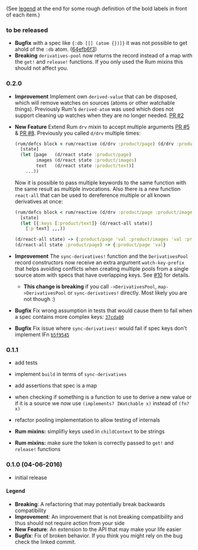 (See [legend](#legend) at the end for some rough definition of the bold labels in front of each item.)

### to be released

- **Bugfix** with a spec like `{:db [[] (atom {})]}` it was not possible to get ahold of the `:db` atom. ([64efb6f3](https://github.com/martinklepsch/derivatives/commit/64efb6f3a35c60a8493bb3f2a718e339cee9ff73))
- **Breaking** `derivatives-pool` now returns the record instead of a map with the `get!` and `release!` functions. If you only used the Rum mixins this should not affect you.

### 0.2.0

- **Improvement** Implement own `derived-value` that can be disposed, which will remove watches on sources (atoms or other watchable things). Previously Rum's `derived-atom` was used which does not support cleaning up watches when they are no longer needed. [PR #2](https://github.com/martinklepsch/derivatives/pull/2)
- **New Feature** Extend Rum `drv` mixin to accept multiple arguments [PR #5](https://github.com/martinklepsch/derivatives/pull/5) & [PR #8](https://github.com/martinklepsch/derivatives/pull/8).
  Previously you called `d/drv` multiple times:

    ```clojure
    (rum/defcs block < rum/reactive (d/drv :product/page) (d/drv :product/images) (d/drv :product/text) 
      [state]
      (let [page   (d/react state :product/page)
            images (d/react state :product/images)
            text   (d/react state :product/text)] 
        ...))
    ```

  Now it is possible to pass multiple keywords to the same function
  with the same result as multiple invocations. Also there is a new
  function `react-all` that can be used to dereference multiple or all
  known derivatives at once:

    ```clojure
    (rum/defcs block < rum/reactive (d/drv :product/page :product/images :product/text)
      [state]
      (let [{:keys [:product/text]} (d/react-all state)]
        [:p text] ,,,))
    ```

    ```clojure
    (d/react-all state) -> {:product/page 'val :product/images 'val :product/text 'val}
    (d/react-all state :product/page) -> {:product/page 'val}
    ```

- **Improvement** The `sync-derivatives!` function and the
  `DerivativesPool` record constructors now receive an extra argument
  `watch-key-prefix` that helps avoiding conflicts when creating
  multiple pools from a single source atom with specs that have
  overlapping keys. See
  [#10](https://github.com/martinklepsch/derivatives/issues/10) for
  details.
  - **This change is breaking** if you call `->DerivativesPool`,
    `map->DerivativesPool` or `sync-derivatives!` directly. Most
    likely you are not though :)
- **Bugfix** Fix wrong assumption in tests that would cause them to fail when a spec
  contains more complex keys: [`37cda80`](https://github.com/martinklepsch/derivatives/commit/37cda80c35a5c936ac8bf4fe84a2595362bd93e4)
- **Bugfix** Fix issue where `sync-derivatives!` would fail if spec keys don't implement IFn [`b5f9545`](https://github.com/martinklepsch/derivatives/commit/b5f9545437823fa8b9730ca8f32a00eaa9d85f02)

### 0.1.1

- add tests
- implement `build` in terms of `sync-derivatives`
- add assertions that spec is a map
- when checking if something is a function to use to derive a new
  value or if it is a source we now use `(implements? IWatchable x)`
  instead of `(fn? x)`
- refactor pooling implementation to allow testing of internals

- **Rum mixins:** simplifiy keys used in `childContext` to be strings
- **Rum mixins:** make sure the token is correctly passed to `get!` and `release!` functions

### 0.1.0 (04-06-2016)

- initial release

#### Legend

- **Breaking**: A refactoring that may potentially break backwards compatibility
- **Improvement**: An improvement that is not breaking compatibility and thus should not require action from your side
- **New Feature**: An extension to the API that may make your life easier
- **Bugfix**: Fix of broken behavior. If you think you might rely on the bug check the linked commit.
